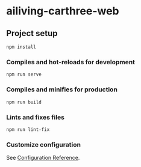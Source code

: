# ailiving-carthree-web

## Project setup

```
npm install
```

### Compiles and hot-reloads for development

```
npm run serve
```

### Compiles and minifies for production

```
npm run build
```

### Lints and fixes files

```
npm run lint-fix
```

### Customize configuration

See [Configuration Reference](https://cli.vuejs.org/config/).
